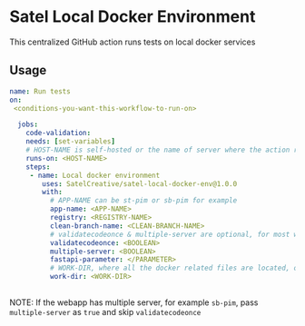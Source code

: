 # Satel Local Docker Environment
This centralized GitHub action runs tests on local docker services

## Usage 
```yml
name: Run tests
on: 
 <conditions-you-want-this-workflow-to-run-on>

  jobs:  
    code-validation:
    needs: [set-variables] 
    # HOST-NAME is self-hosted or the name of server where the action runner is hosted, cosmicray for example
    runs-on: <HOST-NAME>
    steps:
     - name: Local docker environment
        uses: SatelCreative/satel-local-docker-env@1.0.0
        with:
          # APP-NAME can be st-pim or sb-pim for example
          app-name: <APP-NAME> 
          registry: <REGISTRY-NAME>
          clean-branch-name: <CLEAN-BRANCH-NAME>
          # validatecodeonce & multiple-server are optional, for most webapps, if there is just one server pass validatecodeonce as    true and skip multiple-server  
          validatecodeonce: <BOOLEAN>
          multiple-server: <BOOLEAN>    
          fastapi-parameter: </PARAMETER>
          # WORK-DIR, where all the docker related files are located, optional field, default is root
          work-dir: <WORK-DIR>
          
```
   NOTE: If the webapp has multiple server, for example `sb-pim`, pass `multiple-server` as `true` and skip `validatecodeonce`
